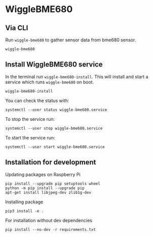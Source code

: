 # WiggleBME680

## Via CLI

Run `wiggle-bme680` to gather sensor data from bme680 sensor.

```
wiggle-bme680
```

## Install WiggleBME680 service

In the terminal run `wiggle-bme680-install`. This will install and start a service which runs `wiggle-bme680` on boot.

```
wiggle-bme680-install
```


You can check the status with:

```
systemctl --user status wiggle-bme680.service
```

To stop the service run:

```
systemctl --user stop wiggle-bme680.service
```

To start the service run:

```
systemctl --user start wiggle-bme680.service
```

## Installation for development

Updating packages on Raspberry Pi
```
pip install --upgrade pip setuptools wheel
python -m pip install --upgrade pip
apt-get install libjpeg-dev zlib1g-dev
```

Installing package
```
pip3 install -e .
```

For installation without dev dependencies
```
pip install --no-dev -r requirements.txt
```